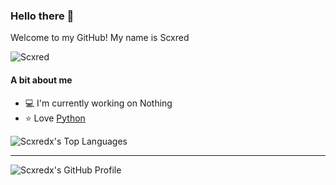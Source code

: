 ### Hello there 👋
Welcome to my GitHub! My name is Scxred



![Scxred](https://discord.c99.nl/widget/theme-3/851344098597797948.png)

#### A bit about me
- 💻 I'm currently working on Nothing
- ⭐ Love [Python](https://python.org)


![Scxredx's Top Languages](https://github-readme-stats.vercel.app/api/top-langs/?username=Scxredx&hide=makefile,css&title_color=bbbbbb&icon_color=bbbbbb&text_color=bbbbbb&bg_color=333333&layout=compact)

---

![Scxredx's GitHub Profile](https://github-readme-stats.vercel.app/api?username=Scxredx&show_icons=true&title_color=bbbbbb&icon_color=bbbbbb&text_color=bbbbbb&bg_color=333333&include_all_commits=true&hide_border=true)
